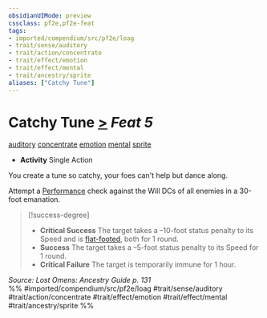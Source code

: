 ```yaml
---
obsidianUIMode: preview
cssclass: pf2e,pf2e-feat
tags:
- imported/compendium/src/pf2e/loag
- trait/sense/auditory
- trait/action/concentrate
- trait/effect/emotion
- trait/effect/mental
- trait/ancestry/sprite
aliases: ["Catchy Tune"]
---
```

# Catchy Tune  [>](chapter-9-playing-the-game.md#Actions "Single Action") *Feat 5*  
[auditory](auditory.md)  [concentrate](concentrate.md)  [emotion](emotion.md)  [mental](mental.md)  [sprite](sprite-b1.md)  

- **Activity** Single Action

You create a tune so catchy, your foes can't help but dance along.

Attempt a [Performance](../skills.md#Performance) check against the Will DCs of all enemies in a 30-foot emanation.

> [!success-degree] 
> - **Critical Success** The target takes a –10-foot status penalty to its Speed and is [flat-footed](conditions.md#Flat-footed), both for 1 round.
> - **Success** The target takes a –5-foot status penalty to its Speed for 1 round.
> - **Critical Failure** The target is temporarily immune for 1 hour.

*Source: Lost Omens: Ancestry Guide p. 131*  
%% #imported/compendium/src/pf2e/loag #trait/sense/auditory #trait/action/concentrate #trait/effect/emotion #trait/effect/mental #trait/ancestry/sprite %%